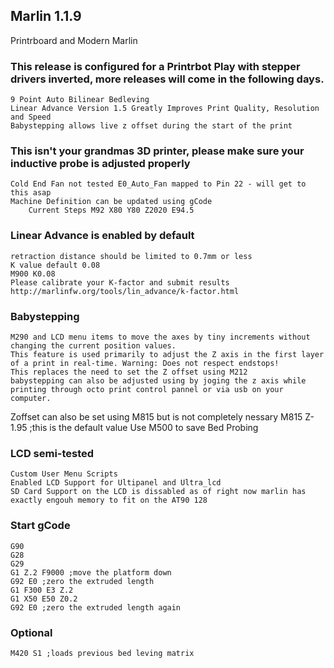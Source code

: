 ## Marlin 1.1.9
Printrboard and Modern Marlin

### This release is configured for a Printrbot Play with stepper drivers inverted, more releases will come in the following days.
    
    9 Point Auto Bilinear Bedleving
    Linear Advance Version 1.5 Greatly Improves Print Quality, Resolution and Speed
    Babystepping allows live z offset during the start of the print

### This isn't your grandmas 3D printer, please make sure your inductive probe is adjusted properly

    Cold End Fan not tested E0_Auto_Fan mapped to Pin 22 - will get to this asap
	Machine Definition can be updated using gCode
    	Current Steps M92 X80 Y80 Z2020 E94.5
	
### Linear Advance is enabled by default
    retraction distance should be limited to 0.7mm or less
    K value default 0.08
    M900 K0.08
    Please calibrate your K-factor and submit results 
    http://marlinfw.org/tools/lin_advance/k-factor.html

### Babystepping
    M290 and LCD menu items to move the axes by tiny increments without changing the current position values. 
    This feature is used primarily to adjust the Z axis in the first layer of a print in real-time. Warning: Does not respect endstops!
    This replaces the need to set the Z offset using M212
    babystepping can also be adjusted using by joging the z axis while printing through octo print control pannel or via usb on your computer.

Zoffset can also be set using M815 but is not completely nessary
    M815 Z-1.95 ;this is the default value
    Use M500 to save Bed Probing


### LCD semi-tested 
    Custom User Menu Scripts
    Enabled LCD Support for Ultipanel and Ultra_lcd
    SD Card Support on the LCD is dissabled as of right now marlin has exactly engouh memory to fit on the AT90 128


### Start gCode
    G90
    G28
    G29
    G1 Z.2 F9000 ;move the platform down
    G92 E0 ;zero the extruded length
    G1 F300 E3 Z.2
    G1 X50 E50 Z0.2
    G92 E0 ;zero the extruded length again

### Optional
    M420 S1 ;loads previous bed leving matrix
